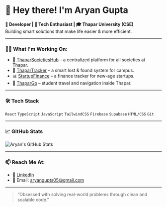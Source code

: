 # 👋 Hey there! I'm Aryan Gupta

**🚀 Developer | 🧠 Tech Enthusiast | 🎓 Thapar University (CSE)**  
Building smart solutions that make life easier & more efficient.

---

### 🧑‍💻 What I'm Working On:
- 🔗 [ThaparSocietiesHub](https://github.com/aryanorastar/ThaparSocitiesHub) – a centralized platform for all societies at Thapar.
- 🧭 [ThaparTracker](https://github.com/aryanorastar/ThaparTracker) – a smart lost & found system for campus.
- 📊 [StartupFinance](https://github.com/aryanorastar/StartupFinance) – a finance tracker for new-age startups.
- 🚀 [ThaparGo](https://github.com/aryanorastar/ThaparGo) – student travel and navigation inside Thapar.

---

### 🛠 Tech Stack
`React` `TypeScript` `JavaScript` `TailwindCSS` `Firebase` `Supabase` `HTML/CSS` `Git`

---

### 📈 GitHub Stats

![Aryan's GitHub Stats](https://github-readme-stats.vercel.app/api?username=aryanorastar&show_icons=true&theme=radical)

---

### 📫 Reach Me At:
- 💼 [LinkedIn](https://www.linkedin.com/in/aryan-gupta-72a532211)
- 📧 Email: aryangupts05@gmail.com

---

> “Obsessed with solving real-world problems through clean and scalable code.”

